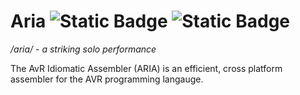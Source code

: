 # Aria ![Static Badge](https://img.shields.io/badge/version%20-%200.4.2%20-%20green) ![Static Badge](https://img.shields.io/badge/license%20-%20GPLv3%20-%20green)

*/aria/ - a striking solo performance*

The AvR Idiomatic Assembler (ARIA) is an efficient, cross platform assembler for the AVR programming langauge.